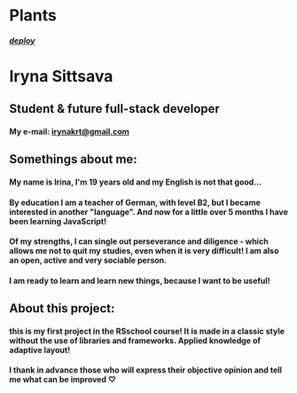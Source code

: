 # Plants

##### [deploy](https://irynakrt.github.io/Plants/plants)

# Iryna Sittsava

## Student & future full-stack developer

#### **My e-mail:** irynakrt@gmail.com

## Somethings about me:

#### My name is Irina, I'm 19 years old and my English is not that good...

#### By education I am a teacher of German, with level B2, but I became interested in another "language". And now for a little over 5 months I have been learning JavaScript!

#### Of my strengths, I can single out perseverance and diligence - which allows me not to quit my studies, even when it is very difficult! I am also an open, active and very sociable person.

#### I am ready to learn and learn new things, because I want to be useful!

## About this project:

#### this is my first project in the RSschool course! It is made in a classic style without the use of libraries and frameworks. Applied knowledge of adaptive layout!

#### I thank in advance those who will express their objective opinion and tell me what can be improved ♡
